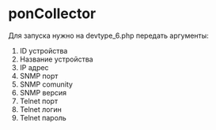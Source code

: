 # ponCollector

Для запуска нужно на devtype_6.php передать аргументы:
  1. ID устройства
  2. Название устройства
  3. IP адрес
  4. SNMP порт
  5. SNMP comunity
  6. SNMP версия
  7. Telnet порт
  8. Telnet логин
  9. Telnet пароль
  
